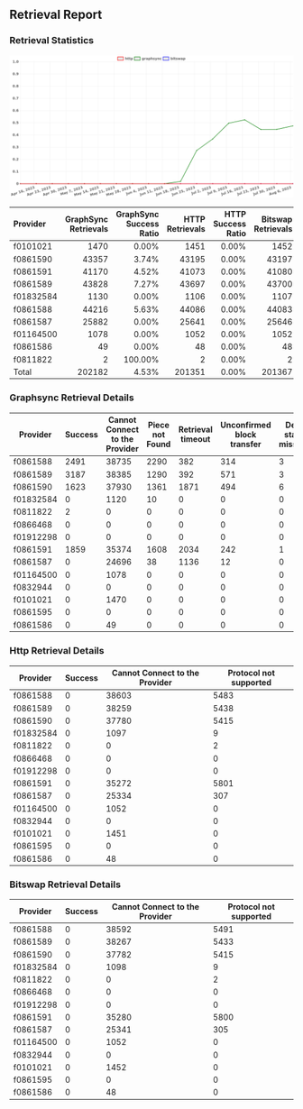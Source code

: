 ## Retrieval Report
### Retrieval Statistics
<img src="https://raw.githubusercontent.com/data-preservation-programs/filplus-checker-assets/main/filecoin-project/filecoin-plus-large-datasets/issues/260/1691737490412.png"/>

| Provider  | GraphSync Retrievals | GraphSync Success Ratio | HTTP Retrievals | HTTP Success Ratio | Bitswap Retrievals | Bitswap Success Ratio |
| :-------- | -------------------: | ----------------------: | --------------: | -----------------: | -----------------: | --------------------: |
| f0101021  |                 1470 |                   0.00% |            1451 |              0.00% |               1452 |                 0.00% |
| f0861590  |                43357 |                   3.74% |           43195 |              0.00% |              43197 |                 0.00% |
| f0861591  |                41170 |                   4.52% |           41073 |              0.00% |              41080 |                 0.00% |
| f0861589  |                43828 |                   7.27% |           43697 |              0.00% |              43700 |                 0.00% |
| f01832584 |                 1130 |                   0.00% |            1106 |              0.00% |               1107 |                 0.00% |
| f0861588  |                44216 |                   5.63% |           44086 |              0.00% |              44083 |                 0.00% |
| f0861587  |                25882 |                   0.00% |           25641 |              0.00% |              25646 |                 0.00% |
| f01164500 |                 1078 |                   0.00% |            1052 |              0.00% |               1052 |                 0.00% |
| f0861586  |                   49 |                   0.00% |              48 |              0.00% |                 48 |                 0.00% |
| f0811822  |                    2 |                 100.00% |               2 |              0.00% |                  2 |                 0.00% |
| Total     |               202182 |                   4.53% |          201351 |              0.00% |             201367 |                 0.00% |

### Graphsync Retrieval Details
| Provider  | Success | Cannot Connect to the Provider | Piece not Found | Retrieval timeout | Unconfirmed block transfer | Deal state missing | Retrieval rejected |
| --------- | ------- | ------------------------------ | --------------- | ----------------- | -------------------------- | ------------------ | ------------------ |
| f0861588  | 2491    | 38735                          | 2290            | 382               | 314                        | 3                  | 1                  |
| f0861589  | 3187    | 38385                          | 1290            | 392               | 571                        | 3                  | 0                  |
| f0861590  | 1623    | 37930                          | 1361            | 1871              | 494                        | 6                  | 72                 |
| f01832584 | 0       | 1120                           | 10              | 0                 | 0                          | 0                  | 0                  |
| f0811822  | 2       | 0                              | 0               | 0                 | 0                          | 0                  | 0                  |
| f0866468  | 0       | 0                              | 0               | 0                 | 0                          | 0                  | 0                  |
| f01912298 | 0       | 0                              | 0               | 0                 | 0                          | 0                  | 0                  |
| f0861591  | 1859    | 35374                          | 1608            | 2034              | 242                        | 1                  | 52                 |
| f0861587  | 0       | 24696                          | 38              | 1136              | 12                         | 0                  | 0                  |
| f01164500 | 0       | 1078                           | 0               | 0                 | 0                          | 0                  | 0                  |
| f0832944  | 0       | 0                              | 0               | 0                 | 0                          | 0                  | 0                  |
| f0101021  | 0       | 1470                           | 0               | 0                 | 0                          | 0                  | 0                  |
| f0861595  | 0       | 0                              | 0               | 0                 | 0                          | 0                  | 0                  |
| f0861586  | 0       | 49                             | 0               | 0                 | 0                          | 0                  | 0                  |

### Http Retrieval Details
| Provider  | Success | Cannot Connect to the Provider | Protocol not supported |
| --------- | ------- | ------------------------------ | ---------------------- |
| f0861588  | 0       | 38603                          | 5483                   |
| f0861589  | 0       | 38259                          | 5438                   |
| f0861590  | 0       | 37780                          | 5415                   |
| f01832584 | 0       | 1097                           | 9                      |
| f0811822  | 0       | 0                              | 2                      |
| f0866468  | 0       | 0                              | 0                      |
| f01912298 | 0       | 0                              | 0                      |
| f0861591  | 0       | 35272                          | 5801                   |
| f0861587  | 0       | 25334                          | 307                    |
| f01164500 | 0       | 1052                           | 0                      |
| f0832944  | 0       | 0                              | 0                      |
| f0101021  | 0       | 1451                           | 0                      |
| f0861595  | 0       | 0                              | 0                      |
| f0861586  | 0       | 48                             | 0                      |

### Bitswap Retrieval Details
| Provider  | Success | Cannot Connect to the Provider | Protocol not supported |
| --------- | ------- | ------------------------------ | ---------------------- |
| f0861588  | 0       | 38592                          | 5491                   |
| f0861589  | 0       | 38267                          | 5433                   |
| f0861590  | 0       | 37782                          | 5415                   |
| f01832584 | 0       | 1098                           | 9                      |
| f0811822  | 0       | 0                              | 2                      |
| f0866468  | 0       | 0                              | 0                      |
| f01912298 | 0       | 0                              | 0                      |
| f0861591  | 0       | 35280                          | 5800                   |
| f0861587  | 0       | 25341                          | 305                    |
| f01164500 | 0       | 1052                           | 0                      |
| f0832944  | 0       | 0                              | 0                      |
| f0101021  | 0       | 1452                           | 0                      |
| f0861595  | 0       | 0                              | 0                      |
| f0861586  | 0       | 48                             | 0                      |
